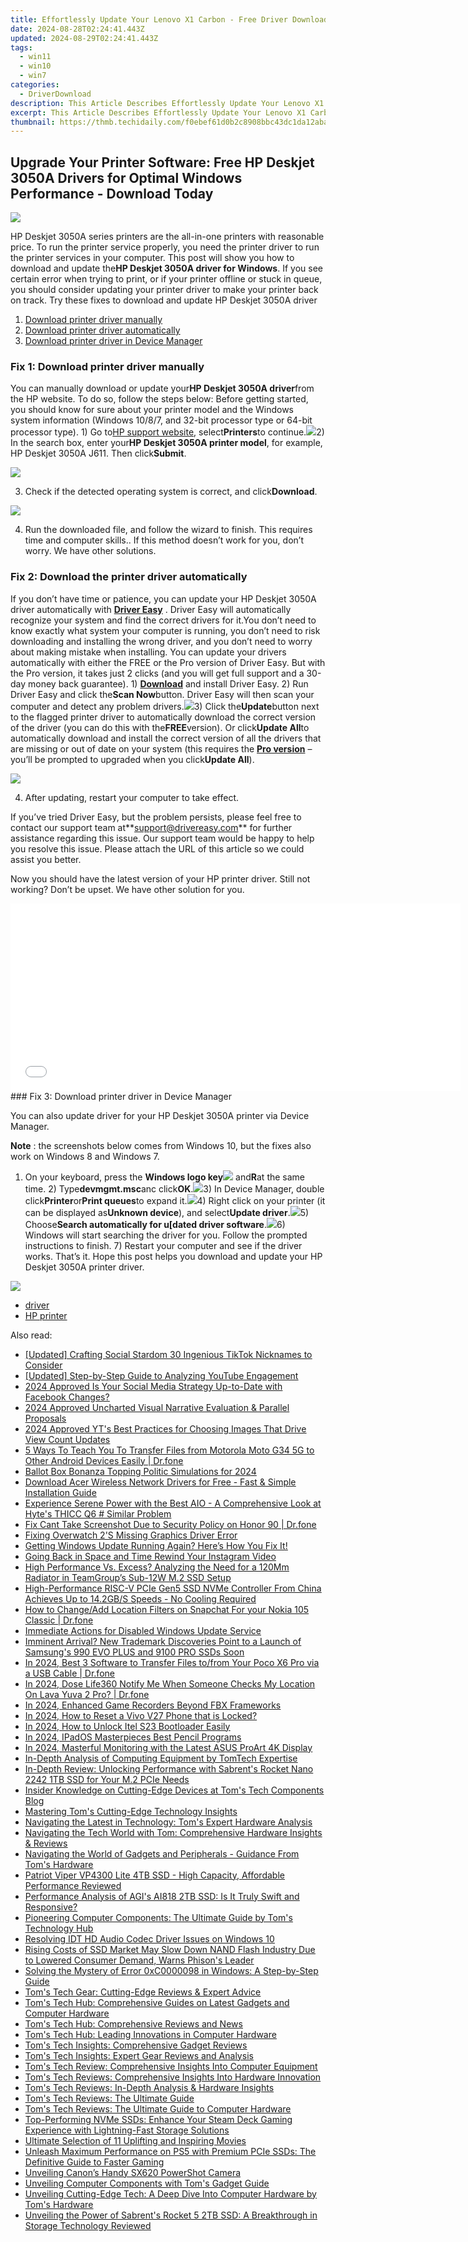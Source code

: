 ```yaml
---
title: Effortlessly Update Your Lenovo X1 Carbon - Free Driver Downloads for Optimal Performance on Windows 11 and Windows Asterisk 7
date: 2024-08-28T02:24:41.443Z
updated: 2024-08-29T02:24:41.443Z
tags:
  - win11
  - win10
  - win7
categories:
  - DriverDownload
description: This Article Describes Effortlessly Update Your Lenovo X1 Carbon - Free Driver Downloads for Optimal Performance on Windows 11 and Windows Asterisk 7
excerpt: This Article Describes Effortlessly Update Your Lenovo X1 Carbon - Free Driver Downloads for Optimal Performance on Windows 11 and Windows Asterisk 7
thumbnail: https://thmb.techidaily.com/f0ebef61d0b2c8908bbc43dc1da12abaf166bb4f6229b3a45bf569455ab91d1f.jpg
---
```


## Upgrade Your Printer Software: Free HP Deskjet 3050A Drivers for Optimal Windows Performance - Download Today

![](https://images.drivereasy.com/wp-content/uploads/2018/06/img_5b14b2e2a10d1.jpg)

HP Deskjet 3050A series printers are the all-in-one printers with reasonable price. To run the printer service properly, you need the printer driver to run the printer services in your computer. This post will show you how to download and update the**HP Deskjet 3050A driver for Windows**. If you see certain error when trying to print, or if your printer offline or stuck in queue, you should consider updating your printer driver to make your printer back on track. Try these fixes to download and update HP Deskjet 3050A driver

1. [Download printer driver manually](https://tools.techidaily.com/drivereasy/download/)
2. [Download printer driver automatically](https://tools.techidaily.com/drivereasy/download/)
3. [Download printer driver in Device Manager](https://tools.techidaily.com/drivereasy/download/)

### Fix 1: Download printer driver manually

You can manually download or update your**HP Deskjet 3050A driver**from the HP website. To do so, follow the steps below: Before getting started, you should know for sure about your printer model and the Windows system information (Windows 10/8/7, and 32-bit processor type or 64-bit processor type). 1) Go to[HP support website](https://support.hp.com/drivers), select**Printers**to continue.![](https://images.drivereasy.com/wp-content/uploads/2018/06/img_5b11087268976.jpg)2) In the search box, enter your**HP Deskjet 3050A printer model**, for example, HP Deskjet 3050A J611\. Then click**Submit**.

![](https://images.drivereasy.com/wp-content/uploads/2018/06/img_5b14aff392de9.png)

3) Check if the detected operating system is correct, and click**Download**.

![](https://images.drivereasy.com/wp-content/uploads/2018/06/img_5b14b0298d963.jpg)

4) Run the downloaded file, and follow the wizard to finish. This requires time and computer skills.. If this method doesn’t work for you, don’t worry. We have other solutions.

### Fix 2: Download the printer driver automatically

If you don’t have time or patience, you can update your HP Deskjet 3050A driver automatically with **[Driver Easy](https://tools.techidaily.com/drivereasy/download/)** . Driver Easy will automatically recognize your system and find the correct drivers for it.You don’t need to know exactly what system your computer is running, you don’t need to risk downloading and installing the wrong driver, and you don’t need to worry about making mistake when installing. You can update your drivers automatically with either the FREE or the Pro version of Driver Easy. But with the Pro version, it takes just 2 clicks (and you will get full support and a 30-day money back guarantee). 1) **[Download](https://tools.techidaily.com/drivereasy/download/)** and install Driver Easy. 2) Run Driver Easy and click the**Scan Now**button. Driver Easy will then scan your computer and detect any problem drivers.![](https://images.drivereasy.com/wp-content/uploads/2018/06/img_5b11094416ece.jpg)3) Click the**Update**button next to the flagged printer driver to automatically download the correct version of the driver (you can do this with the**FREE**version). Or click**Update All**to automatically download and install the correct version of all the drivers that are missing or out of date on your system (this requires the **[Pro version](https://tools.techidaily.com/drivereasy/download/)** – you’ll be prompted to upgraded when you click**Update All**).

![](https://images.drivereasy.com/wp-content/uploads/2018/06/img_5b14b2092d99f.jpg)

4) After updating, restart your computer to take effect.

 If you’ve tried Driver Easy, but the problem persists, please feel free to contact our support team at**<support@drivereasy.com>** for further assistance regarding this issue. Our support team would be happy to help you resolve this issue. Please attach the URL of this article so we could assist you better.

Now you should have the latest version of your HP printer driver. Still not working? Don’t be upset. We have other solution for you.

<!-- affiliate ads begin -->
<iframe id="iframe_672" src="//a.impactradius-go.com/gen-ad-code/5597632/1959812/17834/" width="720" height="300" scrolling="no" frameborder="0" marginheight="0" marginwidth="0"></iframe>
<!-- affiliate ads end -->
### Fix 3: Download printer driver in Device Manager

You can also update driver for your HP Deskjet 3050A printer via Device Manager.

**Note** : the screenshots below comes from Windows 10, but the fixes also work on Windows 8 and Windows 7.

1) On your keyboard, press the **Windows logo key![](https://images.drivereasy.com/wp-content/uploads/2017/09/img_59b0b16974940.png)** and**R**at the same time. 2) Type**devmgmt.msc**anc click**OK**.![](https://images.drivereasy.com/wp-content/uploads/2018/06/img_5b110c6e575f0.jpg)3) In Device Manager, double click**Printer**or**Print queues**to expand it.![](https://images.drivereasy.com/wp-content/uploads/2018/05/img_5af26e71b4a11.png)4) Right click on your printer (it can be displayed as**Unknown device**), and select**Update driver**.![](https://images.drivereasy.com/wp-content/uploads/2018/05/img_5af26ed419e84.png)5) Choose**Search automatically for u\[dated driver software**.![](https://images.drivereasy.com/wp-content/uploads/2018/05/img_5af26efde74b2.png)6) Windows will start searching the driver for you. Follow the prompted instructions to finish. 7) Restart your computer and see if the driver works. That’s it. Hope this post helps you download and update your HP Deskjet 3050A printer driver.

<!-- affiliate ads begin -->
<a href="https://store.massmailsoftware.com/order/checkout.php?PRODS=1300375&QTY=1&AFFILIATE=108875&CART=1"><img src="https://secure.avangate.com/images/merchant/dc87c13749315c7217cdc4ac692e704c/banera_for_partners-15_%281%29.jpg" border="0"></a>
<!-- affiliate ads end -->
* [driver](https://tools.techidaily.com/drivereasy/download/)
* [HP printer](https://tools.techidaily.com/drivereasy/download/)

<ins class="adsbygoogle"
     style="display:block"
     data-ad-format="autorelaxed"
     data-ad-client="ca-pub-7571918770474297"
     data-ad-slot="1223367746"></ins>



<ins class="adsbygoogle"
     style="display:block"
     data-ad-client="ca-pub-7571918770474297"
     data-ad-slot="8358498916"
     data-ad-format="auto"
     data-full-width-responsive="true"></ins>

<span class="atpl-alsoreadstyle">Also read:</span>
<div><ul>
<li><a href="https://tiktok-videos.techidaily.com/updated-crafting-social-stardom-30-ingenious-tiktok-nicknames-to-consider/"><u>[Updated] Crafting Social Stardom  30 Ingenious TikTok Nicknames to Consider</u></a></li>
<li><a href="https://facebook-video-footage.techidaily.com/updated-step-by-step-guide-to-analyzing-youtube-engagement/"><u>[Updated] Step-by-Step Guide to Analyzing YouTube Engagement</u></a></li>
<li><a href="https://facebook-clips.techidaily.com/2024-approved-is-your-social-media-strategy-up-to-date-with-facebook-changes/"><u>2024 Approved  Is Your Social Media Strategy Up-to-Date with Facebook Changes?</u></a></li>
<li><a href="https://video-screen-grab.techidaily.com/2024-approved-uncharted-visual-narrative-evaluation-and-parallel-proposals/"><u>2024 Approved  Uncharted Visual Narrative Evaluation & Parallel Proposals</u></a></li>
<li><a href="https://facebook-record-videos.techidaily.com/2024-approved-yts-best-practices-for-choosing-images-that-drive-view-count-updates/"><u>2024 Approved  YT's Best Practices for Choosing Images That Drive View Count Updates</u></a></li>
<li><a href="https://blog-min.techidaily.com/5-ways-to-teach-you-to-transfer-files-from-motorola-moto-g34-5g-to-other-android-devices-easily-drfone-by-drfone-transfer-from-android-transfer-from-android/"><u>5 Ways To Teach You To Transfer Files from Motorola Moto G34 5G to Other Android Devices Easily | Dr.fone</u></a></li>
<li><a href="https://on-screen-recording.techidaily.com/ballot-box-bonanza-topping-politic-simulations-for-2024/"><u>Ballot Box Bonanza  Topping Politic Simulations for 2024</u></a></li>
<li><a href="https://driver-download.techidaily.com/download-acer-wireless-network-drivers-for-free-fast-and-simple-installation-guide/"><u>Download Acer Wireless Network Drivers for Free - Fast & Simple Installation Guide</u></a></li>
<li><a href="https://hardware-tips.techidaily.com/experience-serene-power-with-the-best-aio-a-comprehensive-look-at-hytes-thicc-q6-similar-problem/"><u>Experience Serene Power with the Best AIO - A Comprehensive Look at Hyte's THICC Q6 # Similar Problem</u></a></li>
<li><a href="https://howto.techidaily.com/fix-cant-take-screenshot-due-to-security-policy-on-honor-90-drfone-by-drfone-fix-android-problems-fix-android-problems/"><u>Fix Cant Take Screenshot Due to Security Policy on Honor 90 | Dr.fone</u></a></li>
<li><a href="https://win11.techidaily.com/fixing-overwatch-2s-missing-graphics-driver-error/"><u>Fixing Overwatch 2'S Missing Graphics Driver Error</u></a></li>
<li><a href="https://common-error.techidaily.com/1723207828919-getting-windows-update-running-again-heres-how-you-fix-it/"><u>Getting Windows Update Running Again? Here’s How You Fix It!</u></a></li>
<li><a href="https://instagram-clips.techidaily.com/going-back-in-space-and-time-rewind-your-instagram-video/"><u>Going Back in Space and Time  Rewind Your Instagram Video</u></a></li>
<li><a href="https://hardware-updates.techidaily.com/high-performance-vs-excess-analyzing-the-need-for-a-120mm-radiator-in-teamgroups-sub-12w-m2-ssd-setup/"><u>High Performance Vs. Excess? Analyzing the Need for a 120Mm Radiator in TeamGroup’s Sub-12W M.2 SSD Setup</u></a></li>
<li><a href="https://hardware-updates.techidaily.com/high-performance-risc-v-pcie-gen5-ssd-nvme-controller-from-china-achieves-up-to-142gbs-speeds-no-cooling-required/"><u>High-Performance RISC-V PCIe Gen5 SSD NVMe Controller From China Achieves Up to 14.2GB/S Speeds - No Cooling Required</u></a></li>
<li><a href="https://location-social.techidaily.com/how-to-changeadd-location-filters-on-snapchat-for-your-nokia-105-classic-drfone-by-drfone-virtual-android/"><u>How to Change/Add Location Filters on Snapchat For your Nokia 105 Classic | Dr.fone</u></a></li>
<li><a href="https://win11-tips.techidaily.com/immediate-actions-for-disabled-windows-update-service/"><u>Immediate Actions for Disabled Windows Update Service</u></a></li>
<li><a href="https://hardware-updates.techidaily.com/imminent-arrival-new-trademark-discoveries-point-to-a-launch-of-samsungs-990-evo-plus-and-9100-pro-ssds-soon/"><u>Imminent Arrival? New Trademark Discoveries Point to a Launch of Samsung's 990 EVO PLUS and 9100 PRO SSDs Soon</u></a></li>
<li><a href="https://android-transfer.techidaily.com/in-2024-best-3-software-to-transfer-files-tofrom-your-poco-x6-pro-via-a-usb-cable-drfone-by-drfone-transfer-from-android-transfer-from-android/"><u>In 2024, Best 3 Software to Transfer Files to/from Your Poco X6 Pro via a USB Cable | Dr.fone</u></a></li>
<li><a href="https://review-topics.techidaily.com/in-2024-dose-life360-notify-me-when-someone-checks-my-location-on-lava-yuva-2-pro-drfone-by-drfone-virtual-android/"><u>In 2024, Dose Life360 Notify Me When Someone Checks My Location On Lava Yuva 2 Pro? | Dr.fone</u></a></li>
<li><a href="https://visual-screen-recording.techidaily.com/in-2024-enhanced-game-recorders-beyond-fbx-frameworks/"><u>In 2024, Enhanced Game Recorders Beyond FBX Frameworks</u></a></li>
<li><a href="https://android-unlock.techidaily.com/in-2024-how-to-reset-a-vivo-v27-phone-that-is-locked-by-drfone-android/"><u>In 2024, How to Reset a Vivo V27 Phone that is Locked?</u></a></li>
<li><a href="https://unlock-android.techidaily.com/in-2024-how-to-unlock-itel-s23-bootloader-easily-by-drfone-android/"><u>In 2024, How to Unlock Itel S23 Bootloader Easily</u></a></li>
<li><a href="https://extra-approaches.techidaily.com/in-2024-ipados-masterpieces-best-pencil-programs/"><u>In 2024, IPadOS Masterpieces  Best Pencil Programs</u></a></li>
<li><a href="https://extra-skills.techidaily.com/in-2024-masterful-monitoring-with-the-latest-asus-proart-4k-display/"><u>In 2024, Masterful Monitoring with the Latest ASUS ProArt 4K Display</u></a></li>
<li><a href="https://hardware-updates.techidaily.com/in-depth-analysis-of-computing-equipment-by-tomtech-expertise/"><u>In-Depth Analysis of Computing Equipment by TomTech Expertise</u></a></li>
<li><a href="https://hardware-updates.techidaily.com/in-depth-review-unlocking-performance-with-sabrents-rocket-nano-2242-1tb-ssd-for-your-m2-pcie-needs/"><u>In-Depth Review: Unlocking Performance with Sabrent's Rocket Nano 2242 1TB SSD for Your M.2 PCIe Needs</u></a></li>
<li><a href="https://hardware-updates.techidaily.com/insider-knowledge-on-cutting-edge-devices-at-toms-tech-components-blog/"><u>Insider Knowledge on Cutting-Edge Devices at Tom's Tech Components Blog</u></a></li>
<li><a href="https://hardware-updates.techidaily.com/mastering-toms-cutting-edge-technology-insights/"><u>Mastering Tom's Cutting-Edge Technology Insights</u></a></li>
<li><a href="https://hardware-updates.techidaily.com/navigating-the-latest-in-technology-toms-expert-hardware-analysis/"><u>Navigating the Latest in Technology: Tom's Expert Hardware Analysis</u></a></li>
<li><a href="https://hardware-updates.techidaily.com/navigating-the-tech-world-with-tom-comprehensive-hardware-insights-and-reviews/"><u>Navigating the Tech World with Tom: Comprehensive Hardware Insights & Reviews</u></a></li>
<li><a href="https://hardware-updates.techidaily.com/navigating-the-world-of-gadgets-and-peripherals-guidance-from-toms-hardware/"><u>Navigating the World of Gadgets and Peripherals - Guidance From Tom's Hardware</u></a></li>
<li><a href="https://hardware-updates.techidaily.com/patriot-viper-vp4300-lite-4tb-ssd-high-capacity-affordable-performance-reviewed/"><u>Patriot Viper VP4300 Lite 4TB SSD - High Capacity, Affordable Performance Reviewed</u></a></li>
<li><a href="https://hardware-updates.techidaily.com/performance-analysis-of-agis-ai818-2tb-ssd-is-it-truly-swift-and-responsive/"><u>Performance Analysis of AGI's AI818 2TB SSD: Is It Truly Swift and Responsive?</u></a></li>
<li><a href="https://hardware-updates.techidaily.com/pioneering-computer-components-the-ultimate-guide-by-toms-technology-hub/"><u>Pioneering Computer Components: The Ultimate Guide by Tom's Technology Hub</u></a></li>
<li><a href="https://sound-issues.techidaily.com/resolving-idt-hd-audio-codec-driver-issues-on-windows-10/"><u>Resolving IDT HD Audio Codec Driver Issues on Windows 10</u></a></li>
<li><a href="https://hardware-updates.techidaily.com/rising-costs-of-ssd-market-may-slow-down-nand-flash-industry-due-to-lowered-consumer-demand-warns-phisons-leader/"><u>Rising Costs of SSD Market May Slow Down NAND Flash Industry Due to Lowered Consumer Demand, Warns Phison's Leader</u></a></li>
<li><a href="https://win-howtos.techidaily.com/solving-the-mystery-of-error-0xc0000098-in-windows-a-step-by-step-guide/"><u>Solving the Mystery of Error 0xC0000098 in Windows: A Step-by-Step Guide</u></a></li>
<li><a href="https://hardware-updates.techidaily.com/toms-tech-gear-cutting-edge-reviews-and-expert-advice/"><u>Tom's Tech Gear: Cutting-Edge Reviews & Expert Advice</u></a></li>
<li><a href="https://hardware-updates.techidaily.com/toms-tech-hub-comprehensive-guides-on-latest-gadgets-and-computer-hardware/"><u>Tom's Tech Hub: Comprehensive Guides on Latest Gadgets and Computer Hardware</u></a></li>
<li><a href="https://hardware-updates.techidaily.com/toms-tech-hub-comprehensive-reviews-and-news/"><u>Tom's Tech Hub: Comprehensive Reviews and News</u></a></li>
<li><a href="https://hardware-updates.techidaily.com/toms-tech-hub-leading-innovations-in-computer-hardware/"><u>Tom's Tech Hub: Leading Innovations in Computer Hardware</u></a></li>
<li><a href="https://hardware-updates.techidaily.com/toms-tech-insights-comprehensive-gadget-reviews/"><u>Tom's Tech Insights: Comprehensive Gadget Reviews</u></a></li>
<li><a href="https://hardware-updates.techidaily.com/toms-tech-insights-expert-gear-reviews-and-analysis/"><u>Tom's Tech Insights: Expert Gear Reviews and Analysis</u></a></li>
<li><a href="https://hardware-updates.techidaily.com/toms-tech-review-comprehensive-insights-into-computer-equipment/"><u>Tom's Tech Review: Comprehensive Insights Into Computer Equipment</u></a></li>
<li><a href="https://hardware-updates.techidaily.com/toms-tech-reviews-comprehensive-insights-into-hardware-innovation/"><u>Tom's Tech Reviews: Comprehensive Insights Into Hardware Innovation</u></a></li>
<li><a href="https://hardware-updates.techidaily.com/toms-tech-reviews-in-depth-analysis-and-hardware-insights/"><u>Tom's Tech Reviews: In-Depth Analysis & Hardware Insights</u></a></li>
<li><a href="https://hardware-updates.techidaily.com/toms-tech-reviews-the-ultimate-guide-t17238642571902/"><u>Tom's Tech Reviews: The Ultimate Guide</u></a></li>
<li><a href="https://hardware-updates.techidaily.com/toms-tech-reviews-the-ultimate-guide-to-computer-hardware/"><u>Tom's Tech Reviews: The Ultimate Guide to Computer Hardware</u></a></li>
<li><a href="https://hardware-updates.techidaily.com/top-performing-nvme-ssds-enhance-your-steam-deck-gaming-experience-with-lightning-fast-storage-solutions/"><u>Top-Performing NVMe SSDs: Enhance Your Steam Deck Gaming Experience with Lightning-Fast Storage Solutions</u></a></li>
<li><a href="https://technical-tips.techidaily.com/ultimate-selection-of-11-uplifting-and-inspiring-movies/"><u>Ultimate Selection of 11 Uplifting and Inspiring Movies</u></a></li>
<li><a href="https://hardware-updates.techidaily.com/unleash-maximum-performance-on-ps5-with-premium-pcie-ssds-the-definitive-guide-to-faster-gaming/"><u>Unleash Maximum Performance on PS5 with Premium PCIe SSDs: The Definitive Guide to Faster Gaming</u></a></li>
<li><a href="https://buynow-info.techidaily.com/unveiling-canons-handy-sx620-powershot-camera/"><u>Unveiling Canon’s Handy SX620 PowerShot Camera</u></a></li>
<li><a href="https://hardware-updates.techidaily.com/unveiling-computer-components-with-toms-gadget-guide/"><u>Unveiling Computer Components with Tom's Gadget Guide</u></a></li>
<li><a href="https://hardware-updates.techidaily.com/unveiling-cutting-edge-tech-a-deep-dive-into-computer-hardware-by-toms-hardware/"><u>Unveiling Cutting-Edge Tech: A Deep Dive Into Computer Hardware by Tom's Hardware</u></a></li>
<li><a href="https://hardware-updates.techidaily.com/unveiling-the-power-of-sabrents-rocket-5-2tb-ssd-a-breakthrough-in-storage-technology-reviewed/"><u>Unveiling the Power of Sabrent's Rocket 5 2TB SSD: A Breakthrough in Storage Technology Reviewed</u></a></li>
</ul></div>
